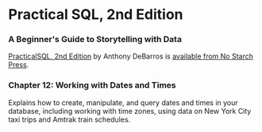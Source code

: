 # Practical SQL, 2nd Edition
### A Beginner's Guide to Storytelling with Data

[PracticalSQL, 2nd Edition](https://www.nostarch.com/practicalSQL2) by Anthony DeBarros is [available from No Starch Press](https://www.nostarch.com/practicalSQL2).

### Chapter 12: Working with Dates and Times

Explains how to create, manipulate, and query dates and times in your database, including working with time zones, using data on New York City taxi trips and Amtrak train schedules.



